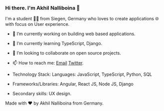 ### Hi there. I'm Akhil Nalliboina 👋

I'm a student 👨‍💻 from Siegen, Germany who loves to create applications 🌐 with focus on User experience.

- 🔭 I’m currently working on building web based applications.
- 🌱 I’m currently learning TypeScript, Django.
- 👯 I’m looking to collaborate on open source projects.
- 📫 How to reach me: [Email](akhilnalliboina@gmail.com) [Twitter](https://twitter.com/akhilnlb).

- Technology Stack: Languages: JavaScript, TypeScript, Python, SQL
- Frameworks/Libraries: Angular, React JS, Node JS, Django
- Secondary skills: UX design. 

Made with :heart: by Akhil Nalliboina from Germany.
